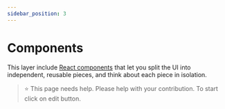 ```yaml
---
sidebar_position: 3
---
```


# Components

This layer include [React components](https://facebook.github.io/react/docs/react-component.html) that let you split the UI into independent, reusable pieces, and think about each piece in isolation.


 > ⭐️ This page needs help. Please help with your contribution. To start click on edit button.